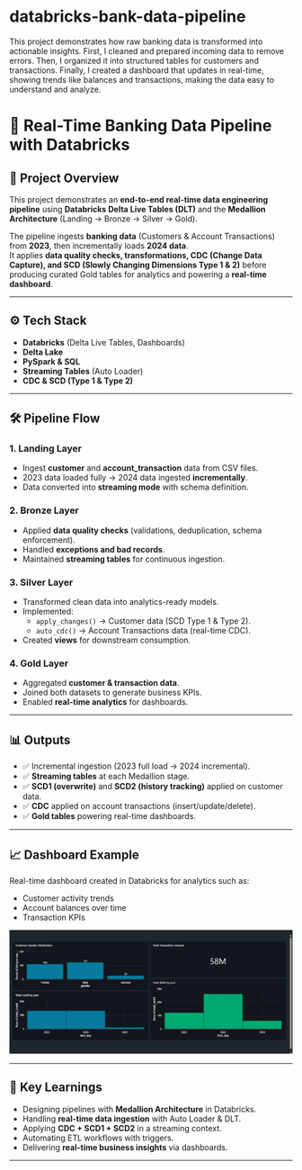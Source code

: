 # databricks-bank-data-pipeline
This project demonstrates how raw banking data is transformed into actionable insights. First, I cleaned and prepared incoming data to remove errors. Then, I organized it into structured tables for customers and transactions. Finally, I created a dashboard that updates in real-time, showing trends like balances and transactions, making the data easy to understand and analyze.




# 🏦 Real-Time Banking Data Pipeline with Databricks

## 📌 Project Overview
This project demonstrates an **end-to-end real-time data engineering pipeline** using **Databricks Delta Live Tables (DLT)** and the **Medallion Architecture** (Landing → Bronze → Silver → Gold).  

The pipeline ingests **banking data** (Customers & Account Transactions) from **2023**, then incrementally loads **2024 data**.  
It applies **data quality checks, transformations, CDC (Change Data Capture), and SCD (Slowly Changing Dimensions Type 1 & 2)** before producing curated Gold tables for analytics and powering a **real-time dashboard**.

---

## ⚙️ Tech Stack
- **Databricks** (Delta Live Tables, Dashboards)  
- **Delta Lake**  
- **PySpark & SQL**  
- **Streaming Tables** (Auto Loader)  
- **CDC & SCD (Type 1 & Type 2)**  

---

## 🛠️ Pipeline Flow

### 1. Landing Layer
- Ingest **customer** and **account_transaction** data from CSV files.  
- 2023 data loaded fully → 2024 data ingested **incrementally**.  
- Data converted into **streaming mode** with schema definition.  

### 2. Bronze Layer
- Applied **data quality checks** (validations, deduplication, schema enforcement).  
- Handled **exceptions and bad records**.  
- Maintained **streaming tables** for continuous ingestion.  

### 3. Silver Layer
- Transformed clean data into analytics-ready models.  
- Implemented:  
  - `apply_changes()` → Customer data (SCD Type 1 & Type 2).  
  - `auto_cdc()` → Account Transactions data (real-time CDC).  
- Created **views** for downstream consumption.  

### 4. Gold Layer
- Aggregated **customer & transaction data**.  
- Joined both datasets to generate business KPIs.  
- Enabled **real-time analytics** for dashboards.  

---

## 📊 Outputs
- ✅ Incremental ingestion (2023 full load → 2024 incremental).  
- ✅ **Streaming tables** at each Medallion stage.  
- ✅ **SCD1 (overwrite)** and **SCD2 (history tracking)** applied on customer data.  
- ✅ **CDC** applied on account transactions (insert/update/delete).  
- ✅ **Gold tables** powering real-time dashboards.  

---

## 📈 Dashboard Example
Real-time dashboard created in Databricks for analytics such as:  
- Customer activity trends  
- Account balances over time  
- Transaction KPIs  

![dashboard](dashboard/realtime_dashboard.png)

---

## 🚀 Key Learnings
- Designing pipelines with **Medallion Architecture** in Databricks.  
- Handling **real-time data ingestion** with Auto Loader & DLT.  
- Applying **CDC + SCD1 + SCD2** in a streaming context.  
- Automating ETL workflows with triggers.  
- Delivering **real-time business insights** via dashboards.  

---



